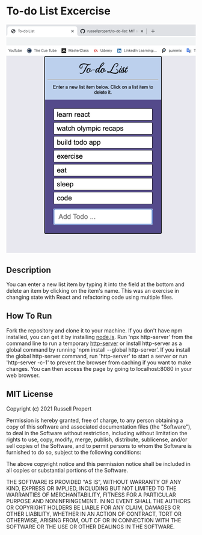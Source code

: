 # To-do List Excercise

![To-do list screenshot](Share_Your_Styled_ToDo_List.png)

## Description
You can enter a new list item by typing it into the field at the bottom and delete an item by clicking on the item's name. This was an exercise in changing state with React and refactoring code using multiple files.

## How To Run
Fork the repository and clone it to your machine. If you don't have npm installed, you can get it by installing [node.js](https://nodejs.org/en/download/). Run 'npx http-server' from the command line to run a temporary [http-server](https://www.npmjs.com/package/http-server) or install http-server as a global command by running 'npm install --global http-server’. If you install the global http-server command, run 'http-server' to start a server or run 'http-server -c-1' to prevent the browser from caching if you want to make changes. You can then access the page by going to localhost:8080 in your web browser.

## MIT License
Copyright (c) 2021 Russell Propert

Permission is hereby granted, free of charge, to any person obtaining a copy
of this software and associated documentation files (the "Software"), to deal
in the Software without restriction, including without limitation the rights
to use, copy, modify, merge, publish, distribute, sublicense, and/or sell
copies of the Software, and to permit persons to whom the Software is
furnished to do so, subject to the following conditions:

The above copyright notice and this permission notice shall be included in all
copies or substantial portions of the Software.

THE SOFTWARE IS PROVIDED "AS IS", WITHOUT WARRANTY OF ANY KIND, EXPRESS OR
IMPLIED, INCLUDING BUT NOT LIMITED TO THE WARRANTIES OF MERCHANTABILITY,
FITNESS FOR A PARTICULAR PURPOSE AND NONINFRINGEMENT. IN NO EVENT SHALL THE
AUTHORS OR COPYRIGHT HOLDERS BE LIABLE FOR ANY CLAIM, DAMAGES OR OTHER
LIABILITY, WHETHER IN AN ACTION OF CONTRACT, TORT OR OTHERWISE, ARISING FROM,
OUT OF OR IN CONNECTION WITH THE SOFTWARE OR THE USE OR OTHER DEALINGS IN THE
SOFTWARE.

